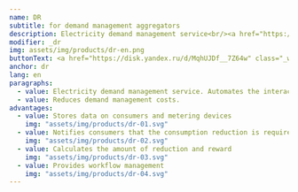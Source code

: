```yaml
---
name: DR
subtitle: for demand management aggregators
description: Electricity demand management service<br/><a href="https://reestr.digital.gov.ru/reestr/678224/?sphrase_id=3026011" target="_blank">Registry entry №13236  from 11.04.2022</a>
modifier: _dr
img: assets/img/products/dr-en.png
buttonText: <a href="https://disk.yandex.ru/d/MqhUJDf__7Z64w" class="_white" target="_blank">Description</a>
anchor: dr
lang: en
paragraphs:
  - value: Electricity demand management service. Automates the interaction between the System Operator, aggregator and electricity consumers.
  - value: Reduces demand management costs.
advantages:
  - value: Stores data on consumers and metering devices
    img: "assets/img/products/dr-01.svg"
  - value: Notifies consumers that the consumption reduction is required
    img: "assets/img/products/dr-02.svg"
  - value: Calculates the amount of reduction and reward
    img: "assets/img/products/dr-03.svg"
  - value: Provides workflow management
    img: "assets/img/products/dr-04.svg"
---
```

